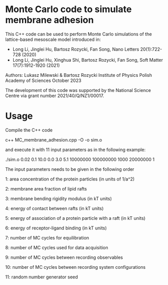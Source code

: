 # Monte Carlo code to simulate membrane adhesion

This C++ code can be used to perform Monte Carlo simulations of the lattice-based mesoscale model introduced in:
- Long Li, Jinglei Hu, Bartosz Rozycki, Fan Song, Nano Letters 20(1):722-728 (2020)
- Long Li, Jinglei Hu, Xinghua Shi, Bartosz Rozycki, Fan Song, Soft Matter 17(7):1912-1920 (2021)

Authors: Lukasz Milewski & Bartosz Rozycki
Institute of Physics
Polish Academy of Sciences
October 2023

The development of this code was supported by the National Science Centre via grant number 2021/40/Q/NZ1/00017.

# Usage

Compile the C++ code 

c++ MC_membrane_adhesion.cpp -O -o sim.o

and execute it with 11 input parameters as in the following example:

./sim.o 0.02 0.1 10.0 0.0 3.0 5.1 10000000 100000000 1000 20000000 1

The input parameters needs to be given in the following order 

1: area concentration of the protein particles (in units of 1/a^2) 

2: membrane area fraction of lipid rafts 

3: membrane bending rigidity modulus (in kT units) 

4: energy of contact between rafts (in kT units)

5: energy of association of a protein particle with a raft (in kT units)

6: energy of receptor-ligand binding (in kT units)

7: number of MC cycles for equilibration

8: number of MC cycles used for data acquisition

9: number of MC cycles between recording observables

10: number of MC cycles between recording system configurations

11: random number generator seed

